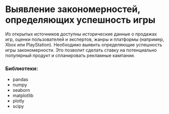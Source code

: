 # Выявление закономерностей, определяющих успешность игры
Из открытых источников доступны исторические данные о продажах игр, оценки пользователей и экспертов, жанры и платформы (например, Xbox или PlayStation). 
Необходимо выявить определяющие успешность игры закономерности. Это позволит сделать ставку на потенциально популярный продукт и спланировать рекламные кампании.

### Библиотеки:
- pandas
- numpy
- seaborn
- matplotlib
- plotly
- scipy

